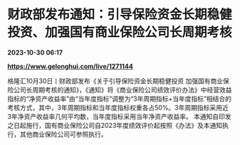 # 财政部发布通知：引导保险资金长期稳健投资、加强国有商业保险公司长周期考核

**2023-10-30 06:17**

**https://www.gelonghui.com/live/1271144**

格隆汇10月30日丨财政部发布《关于引导保险资金长期稳健投资 加强国有商业保险公司长周期考核的通知》，《通知》将《商业保险公司绩效评价办法》中经营效益指标的“净资产收益率”由“当年度指标”调整为“3年周期指标+当年度指标”相结合的考核方式，其中，3年周期指标和当年度指标权重各占50%。3年周期指标采用近3年净资产收益率几何平均数，当年度指标采用当年净资产收益率。 本通知自印发之日起施行，国有商业保险公司自2023年度绩效评价起按照《办法》及本通知执行，其他商业保险公司可参照执行。